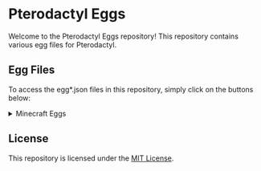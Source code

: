 # Pterodactyl Eggs

Welcome to the Pterodactyl Eggs repository! This repository contains various egg files for Pterodactyl.

## Egg Files

To access the egg*.json files in this repository, simply click on the buttons below:

<details>
<summary>Minecraft Eggs</summary>

- [Modrinth Server EGG](https://github.com/MrErenK/pterodactyl-eggs/raw/main/minecraft/modded/egg-modrinth.json)

</details>

## License

This repository is licensed under the [MIT License](https://github.com/MrErenK/pterodactyl-eggs/blob/main/LICENSE).